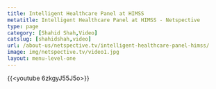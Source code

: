 ```yaml
---
title: Intelligent Healthcare Panel at HIMSS
metatitle: Intelligent Healthcare Panel at HIMSS - Netspective
type: page
category: [Shahid Shah,Video]
catslug: [shahidshah,video]
url: /about-us/netspective.tv/intelligent-healthcare-panel-himss/
image: img/netspective.tv/video1.jpg
layout: menu-level-one
---
```


{{<youtube 6zkgyJ55J5o>}}

